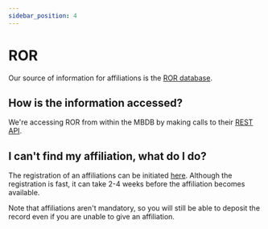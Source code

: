 ```yaml
---
sidebar_position: 4
---
```


# ROR 

Our source of information for affiliations is the [ROR database](https://ror.org/).

## How is the information accessed?  

We're accessing ROR from within the MBDB by making calls to their [REST API](https://ror.readme.io/docs/rest-api). 

## I can't find my affiliation, what do I do?

The registration of an affiliations can be initiated [here](https://ror.org/registry/). Although the registration is fast, it can take 2-4 weeks before the affiliation becomes available.

Note that affiliations aren't mandatory, so you will still be able to deposit the record even if you are unable to give an affiliation.

  